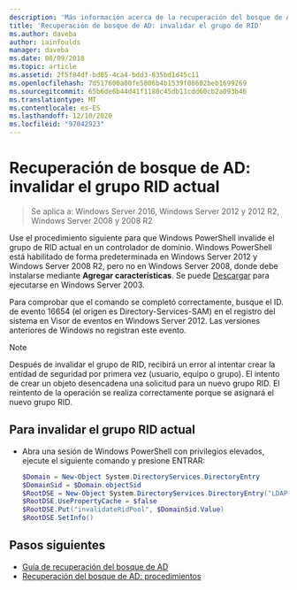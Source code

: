 ```yaml
---
description: 'Más información acerca de la recuperación del bosque de AD: invalidación del grupo de RID actual'
title: 'Recuperación de bosque de AD: invalidar el grupo de RID'
ms.author: daveba
author: iainfoulds
manager: daveba
ms.date: 08/09/2018
ms.topic: article
ms.assetid: 2f5f84df-bd85-4ca4-bdd3-835bd1d45c11
ms.openlocfilehash: 7d517600a00fe5806b4b1539f08602beb1699269
ms.sourcegitcommit: 65b6de6b44d41f1180c45db11cdd60cb2a093b46
ms.translationtype: MT
ms.contentlocale: es-ES
ms.lasthandoff: 12/10/2020
ms.locfileid: "97042923"
---
```

# <a name="ad-forest-recovery---invalidating-the-current-rid-pool"></a>Recuperación de bosque de AD: invalidar el grupo RID actual

>Se aplica a: Windows Server 2016, Windows Server 2012 y 2012 R2, Windows Server 2008 y 2008 R2

Use el procedimiento siguiente para que Windows PowerShell invalide el grupo de RID actual en un controlador de dominio. Windows PowerShell está habilitado de forma predeterminada en Windows Server 2012 y Windows Server 2008 R2, pero no en Windows Server 2008, donde debe instalarse mediante **Agregar características**. Se puede [Descargar](https://www.microsoft.com/download/details.aspx?id=20020) para ejecutarse en Windows Server 2003.

Para comprobar que el comando se completó correctamente, busque el ID. de evento 16654 (el origen es Directory-Services-SAM) en el registro del sistema en Visor de eventos en Windows Server 2012. Las versiones anteriores de Windows no registran este evento.

> [!NOTE]
> Después de invalidar el grupo de RID, recibirá un error al intentar crear la entidad de seguridad por primera vez (usuario, equipo o grupo). El intento de crear un objeto desencadena una solicitud para un nuevo grupo RID. El reintento de la operación se realiza correctamente porque se asignará el nuevo grupo RID.

## <a name="to-invalidate-the-current-rid-pool"></a>Para invalidar el grupo RID actual

- Abra una sesión de Windows PowerShell con privilegios elevados, ejecute el siguiente comando y presione ENTRAR:

   ```powershell
   $Domain = New-Object System.DirectoryServices.DirectoryEntry
   $DomainSid = $Domain.objectSid
   $RootDSE = New-Object System.DirectoryServices.DirectoryEntry("LDAP://RootDSE")
   $RootDSE.UsePropertyCache = $false
   $RootDSE.Put("invalidateRidPool", $DomainSid.Value)
   $RootDSE.SetInfo()
   ```

## <a name="next-steps"></a>Pasos siguientes

- [Guía de recuperación del bosque de AD](AD-Forest-Recovery-Guide.md)
- [Recuperación del bosque de AD: procedimientos](AD-Forest-Recovery-Procedures.md)

